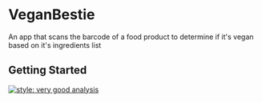 # VeganBestie

An app that scans the barcode of a food product
to determine if it's vegan based on it's ingredients list

## Getting Started

[![style: very good analysis](https://img.shields.io/badge/style-very_good_analysis-B22C89.svg)](https://pub.dev/packages/very_good_analysis)